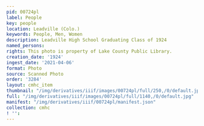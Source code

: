 ```yaml
---
pid: 00724pl
label: People
key: people
location: Leadville (Colo.)
keywords: People, Men, Women
description: Leadville High School Graduating Class of 1924
named_persons: 
rights: This photo is property of Lake County Public Library.
creation_date: '1924'
ingest_date: '2021-04-06'
format: Photo
source: Scanned Photo
order: '3284'
layout: cmhc_item
thumbnail: "/img/derivatives/iiif/images/00724pl/full/250,/0/default.jpg"
full: "/img/derivatives/iiif/images/00724pl/full/1140,/0/default.jpg"
manifest: "/img/derivatives/iiif/00724pl/manifest.json"
collection: cmhc
! '': 
---
```


